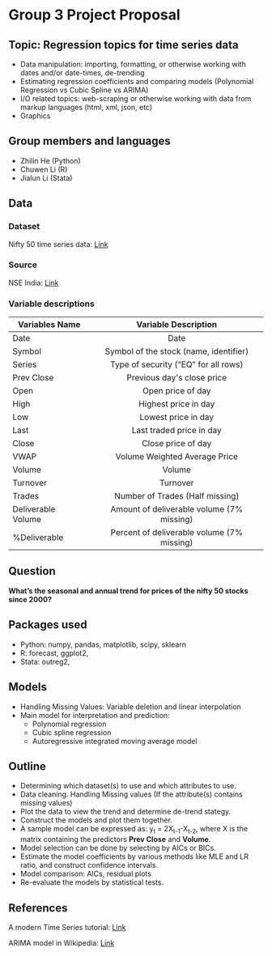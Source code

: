 # Group 3 Project Proposal

## Topic: Regression topics for time series data

 - Data manipulation: importing, formatting, or otherwise working with dates
and/or date-times, de-trending
 - Estimating regression coefficients and comparing models (Polynomial
 Regression vs Cubic Spline vs ARIMA)
 - I/O related topics: web-scraping or otherwise working with data from markup
languages (html, xml, json, etc)
 - Graphics


## Group members and languages

 - Zhilin He (Python)
 - Chuwen Li (R)
 - Jialun Li (Stata)

## Data

### Dataset

Nifty 50 time series data:
[Link](https://www.kaggle.com/rohanrao/nifty50-stock-market-data)

### Source

NSE India: [Link](https://www.nseindia.com/)

### Variable descriptions

| Variables Name   |Variable Description     |
| ------------- |:-------------:|
| Date   | Date               |
| Symbol | Symbol of the stock (name, identifier)  |
| Series | Type of security (“EQ” for all rows)   |
| Prev Close | Previous day's close price |
| Open | Open price of day |
| High | Highest price in day |
| Low | Lowest price in day |
| Last | Last traded price in day |
| Close | Close price of day |
| VWAP | Volume Weighted Average Price |
| Volume | Volume |
| Turnover | Turnover |
| Trades | Number of Trades (Half missing) |
| Deliverable Volume | Amount of deliverable volume (7\% missing) |
| \%Deliverable | Percent of deliverable volume (7\% missing) |
 
 
## Question
 
 **What’s the seasonal and annual trend for prices of the nifty 50 stocks since
2000?**
 
## Packages used
 
 - Python: numpy, pandas, matplotlib, scipy, sklearn
 - R: forecast, ggplot2, 
 - Stata: outreg2, 

## Models

 - Handling Missing Values: Variable deletion and linear interpolation
 - Main model for interpretation and prediction:
     - Polynomial regression
     - Cubic spline regression
     - Autoregressive integrated moving average model

## Outline

 - Determining which dataset(s) to use and which attributes to use.
 - Data cleaning. Handling Missing values (If the attribute(s) contains missing
 values)
 - Plot the data to view the trend and determine de-trend stategy.
 - Construct the models and plot them together.
 - A sample model can be expressed as: y<sub>t</sub> =
2X<sub>t-1</sub>-X<sub>t-2</sub>, where X is the matrix containing the
predictors **Prev Close** and **Volume**.
 - Model selection can be done by selecting by AICs or BICs.
 - Estimate the model coefficients by various methods like MLE and LR ratio,
 and construct confidence intervals.
 - Model comparison: AICs, residual plots
 - Re-evaluate the models by statistical tests.
 
## References
 
A modern Time Series tutorial:
[Link](https://www.kaggle.com/rohanrao/a-modern-time-series-tutorial)
 
ARIMA model in Wikipedia:
[Link](https://en.wikipedia.org/wiki/Autoregressive_integrated_moving_average)

